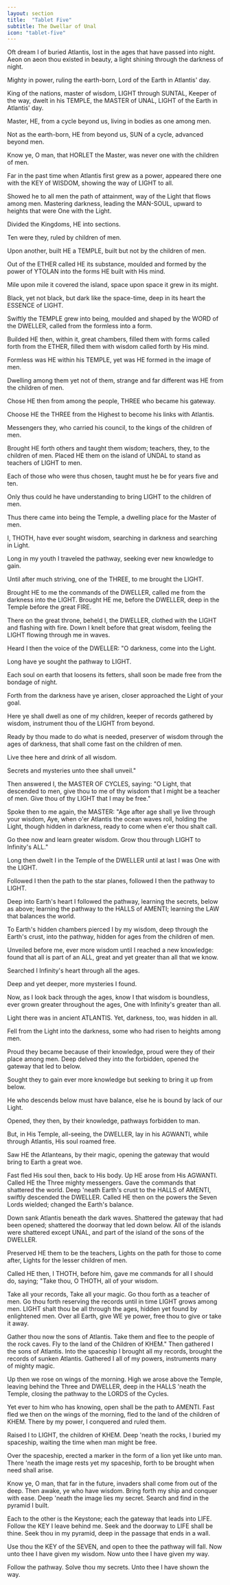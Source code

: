```yaml
---
layout: section
title:  "Tablet Five"
subtitle: The Dwellar of Unal
icon: "tablet-five"
---
```


Oft dream I of buried Atlantis,
lost in the ages that have passed into night.
Aeon on aeon thou existed in beauty,
a light shining through the darkness of night.

Mighty in power, ruling the earth-born,
Lord of the Earth in Atlantis' day.

King of the nations, master of wisdom,
LIGHT through SUNTAL,
Keeper of the way,
dwelt in his TEMPLE,
the MASTER of UNAL,
LIGHT of the Earth in Atlantis' day.

Master, HE, from a cycle beyond us,
living in bodies as one among men.

Not as the earth-born,
HE from beyond us,
SUN of a cycle, advanced beyond men.

Know ye, O man, that HORLET the Master,
was never one with the children of men.

Far in the past time when Atlantis first grew as a power,
appeared there one with the KEY of WISDOM,
showing the way of LIGHT to all.

Showed he to all men the path of attainment,
way of the Light that flows among men.
Mastering darkness, leading the MAN-SOUL,
upward to heights that were One with the Light.

Divided the Kingdoms, HE into sections.

Ten were they, ruled by children of men.

Upon another, built HE a TEMPLE,
built but not by the children of men.

Out of the ETHER called HE its substance,
moulded and formed by the power of YTOLAN
into the forms HE built with His mind.

Mile upon mile it covered the island,
space upon space it grew in its might.

Black, yet not black, but dark like the space-time,
deep in its heart the ESSENCE of LIGHT.

Swiftly the TEMPLE grew into being,
moulded and shaped by the WORD of the DWELLER,
called from the formless into a form.

Builded HE then, within it, great chambers,
filled them with forms called forth from the ETHER,
filled them with wisdom called forth by His mind.

Formless was HE within his TEMPLE,
yet was HE formed in the image of men.

Dwelling among them yet not of them,
strange and far different
was HE from the children of men.

Chose HE then from among the people,
THREE who became his gateway.

Choose HE the THREE from the Highest
to become his links with Atlantis.

Messengers they, who carried his council,
to the kings of the children of men.

Brought HE forth others and taught them wisdom;
teachers, they, to the children of men.
Placed HE them on the island of UNDAL to stand as
teachers of LIGHT to men.

Each of those who were thus chosen,
taught must he be for years five and ten.

Only thus could he have understanding to bring
LIGHT to the children of men.

Thus there came into being the Temple, a dwelling place
for the Master of men.

I, THOTH, have ever sought wisdom,
searching in darkness and searching in Light.

Long in my youth I traveled the pathway,
seeking ever new knowledge to gain.

Until after much striving, one of the THREE,
to me brought the LIGHT.

Brought HE to me the commands of the DWELLER,
called me from the darkness into the LIGHT.
Brought HE me, before the DWELLER,
deep in the Temple before the great FIRE.

There on the great throne, beheld I,
the DWELLER, clothed with the LIGHT
and flashing with fire.
Down I knelt before that great wisdom,
feeling the LIGHT flowing through me in waves.

Heard I then the voice of the DWELLER:
"O darkness, come into the Light.

Long have ye sought the pathway to LIGHT.

Each soul on earth that loosens its fetters,
shall soon be made free from the bondage of night.

Forth from the darkness have ye arisen,
closer approached the Light of your goal.

Here ye shall dwell as one of my children,
keeper of records gathered by wisdom,
instrument thou of the LIGHT from beyond.

Ready by thou made to do what is needed,
preserver of wisdom through the ages of darkness,
that shall come fast on the children of men.

Live thee here and drink of all wisdom.

Secrets and mysteries unto thee shall unveil."

Then answered I, the MASTER OF CYCLES, saying:
"O Light, that descended to men,
give thou to me of thy wisdom that
I might be a teacher of men.
Give thou of thy LIGHT that I may be free."

Spoke then to me again, the MASTER:
"Age after age shall ye live through
your wisdom, Aye, when o'er Atlantis
the ocean waves roll,
holding the Light, though hidden in darkness,
ready to come when e'er thou shalt call.

Go thee now and learn greater wisdom.
Grow thou through LIGHT to Infinity's ALL."

Long then dwelt I in the Temple of the
DWELLER until at last I was One with the LIGHT.

Followed I then the path to the star planes,
followed I then the pathway to LIGHT.

Deep into Earth's heart I followed the pathway,
learning the secrets, below as above;
learning the pathway to the HALLS of AMENTI;
learning the LAW that balances the world.

To Earth's hidden chambers pierced I by my wisdom,
deep through the Earth's crust, into the pathway,
hidden for ages from the children of men.

Unveiled before me,
ever more wisdom until I reached a new knowledge:
found that all is part of an ALL,
great and yet greater than all that we know.

Searched I Infinity's heart through all the ages.

Deep and yet deeper, more mysteries I found.

Now, as I look back through the ages,
know I that wisdom is boundless,
ever grown greater throughout the ages,
One with Infinity's greater than all.

Light there was in ancient ATLANTIS.
Yet, darkness, too, was hidden in all.

Fell from the Light into the darkness,
some who had risen to heights among men.

Proud they became because of their knowledge,
proud were they of their place among men.
Deep delved they into the forbidden,
opened the gateway that led to below.

Sought they to gain ever more knowledge but
seeking to bring it up from below.

He who descends below must have balance,
else he is bound by lack of our Light.

Opened, they then,
by their knowledge,
pathways forbidden to man.

But, in His Temple, all-seeing, the DWELLER,
lay in his AGWANTI, while through Atlantis,
His soul roamed free.

Saw HE the Atlanteans, by their magic,
opening the gateway that would
bring to Earth a great woe.

Fast fled His soul then, back to His body.
Up HE arose from His AGWANTI.
Called HE the Three mighty messengers.
Gave the commands that shattered the world.
Deep 'neath Earth's crust to the HALLS of AMENTI,
swiftly descended the DWELLER.
Called HE then on the powers the Seven Lords wielded;
changed the Earth's balance.

Down sank Atlantis beneath the dark waves.
Shattered the gateway that had been opened;
shattered the doorway that led down below.
All of the islands were shattered except UNAL,
and part of the island of the sons of the DWELLER.

Preserved HE them to be the teachers,
Lights on the path for those to come after,
Lights for the lesser children of men.

Called HE then, I THOTH, before him,
gave me commands for all I should do, saying;
"Take thou, O THOTH, all of your wisdom.

Take all your records, Take all your magic.
Go thou forth as a teacher of men.
Go thou forth reserving the records
until in time LIGHT grows among men.
LIGHT shalt thou be all through the ages,
hidden yet found by enlightened men.
Over all Earth, give WE ye power,
free thou to give or take it away.

Gather thou now the sons of Atlantis.
Take them and flee to the people of the rock caves.
Fly to the land of the Children of KHEM."
Then gathered I the sons of Atlantis.
Into the spaceship I brought all my records,
brought the records of sunken Atlantis.
Gathered I all of my powers,
instruments many of mighty magic.

Up then we rose on wings of the morning.
High we arose above the Temple,
leaving behind the Three and DWELLER,
deep in the HALLS 'neath the Temple,
closing the pathway to the LORDS of the Cycles.

Yet ever to him who has knowing,
open shall be the path to AMENTI.
Fast fled we then on the wings of the morning,
fled to the land of the children of KHEM.
There by my power,
I conquered and ruled them.

Raised I to LIGHT,
the children of KHEM.
Deep 'neath the rocks,
I buried my spaceship,
waiting the time when man might be free.

Over the spaceship,
erected a marker in the form
of a lion yet like unto man.
There 'neath the image rests yet my spaceship,
forth to be brought when need shall arise.

Know ye, O man, that far in the future,
invaders shall come from out of the deep.
Then awake, ye who have wisdom.
Bring forth my ship and conquer with ease.
Deep 'neath the image lies my secret.
Search and find in the pyramid I built.

Each to the other is the Keystone;
each the gateway that leads into LIFE.
Follow the KEY I leave behind me.
Seek and the doorway to LIFE shall be thine.
Seek thou in my pyramid,
deep in the passage that ends in a wall.

Use thou the KEY of the SEVEN,
and open to thee the pathway will fall.
Now unto thee I have given my wisdom.
Now unto thee I have given my way.

Follow the pathway.
Solve thou my secrets.
Unto thee I have shown the way.
